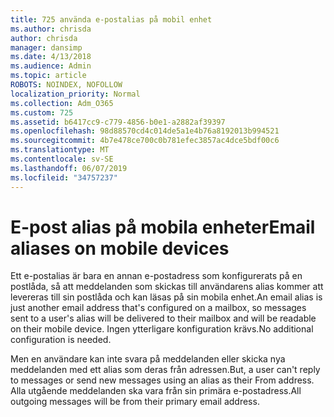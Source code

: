 ```yaml
---
title: 725 använda e-postalias på mobil enhet
ms.author: chrisda
author: chrisda
manager: dansimp
ms.date: 4/13/2018
ms.audience: Admin
ms.topic: article
ROBOTS: NOINDEX, NOFOLLOW
localization_priority: Normal
ms.collection: Adm_O365
ms.custom: 725
ms.assetid: b6417cc9-c779-4856-b0e1-a2882af39397
ms.openlocfilehash: 98d88570cd4c014de5a1e4b76a8192013b994521
ms.sourcegitcommit: 4b7e478ce700c0b781efec3857ac4dce5bdf00c6
ms.translationtype: MT
ms.contentlocale: sv-SE
ms.lasthandoff: 06/07/2019
ms.locfileid: "34757237"
---
```

# <a name="email-aliases-on-mobile-devices"></a><span data-ttu-id="7bb11-102">E-post alias på mobila enheter</span><span class="sxs-lookup"><span data-stu-id="7bb11-102">Email aliases on mobile devices</span></span>

<span data-ttu-id="7bb11-103">Ett e-postalias är bara en annan e-postadress som konfigurerats på en postlåda, så att meddelanden som skickas till användarens alias kommer att levereras till sin postlåda och kan läsas på sin mobila enhet.</span><span class="sxs-lookup"><span data-stu-id="7bb11-103">An email alias is just another email address that's configured on a mailbox, so messages sent to a user's alias will be delivered to their mailbox and will be readable on their mobile device.</span></span> <span data-ttu-id="7bb11-104">Ingen ytterligare konfiguration krävs.</span><span class="sxs-lookup"><span data-stu-id="7bb11-104">No additional configuration is needed.</span></span>

<span data-ttu-id="7bb11-105">Men en användare kan inte svara på meddelanden eller skicka nya meddelanden med ett alias som deras från adressen.</span><span class="sxs-lookup"><span data-stu-id="7bb11-105">But, a user can't reply to messages or send new messages using an alias as their From address.</span></span> <span data-ttu-id="7bb11-106">Alla utgående meddelanden ska vara från sin primära e-postadress.</span><span class="sxs-lookup"><span data-stu-id="7bb11-106">All outgoing messages will be from their primary email address.</span></span>
